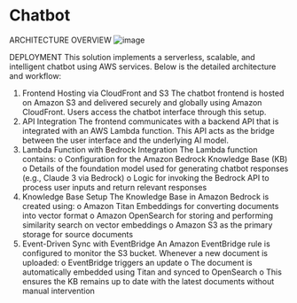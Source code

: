 # Chatbot

ARCHITECTURE OVERVIEW
![image](https://github.com/user-attachments/assets/b9113e70-7555-4ba4-a898-5f6b21435c30)

 
DEPLOYMENT
This solution implements a serverless, scalable, and intelligent chatbot using AWS services. Below is the detailed architecture and workflow:
1.	Frontend Hosting via CloudFront and S3
The chatbot frontend is hosted on Amazon S3 and delivered securely and globally using Amazon CloudFront. Users access the chatbot interface through this setup.
2.	API Integration
The frontend communicates with a backend API that is integrated with an AWS Lambda function. This API acts as the bridge between the user interface and the underlying AI model.
3.	Lambda Function with Bedrock Integration
The Lambda function contains:
o	Configuration for the Amazon Bedrock Knowledge Base (KB)
o	Details of the foundation model used for generating chatbot responses (e.g., Claude 3 via Bedrock)
o	Logic for invoking the Bedrock API to process user inputs and return relevant responses
4.	Knowledge Base Setup
The Knowledge Base in Amazon Bedrock is created using:
o	Amazon Titan Embeddings for converting documents into vector format
o	Amazon OpenSearch for storing and performing similarity search on vector embeddings
o	Amazon S3 as the primary storage for source documents
5.	Event-Driven Sync with EventBridge
An Amazon EventBridge rule is configured to monitor the S3 bucket. Whenever a new document is uploaded:
o	EventBridge triggers an update
o	The document is automatically embedded using Titan and synced to OpenSearch
o	This ensures the KB remains up to date with the latest documents without manual intervention


